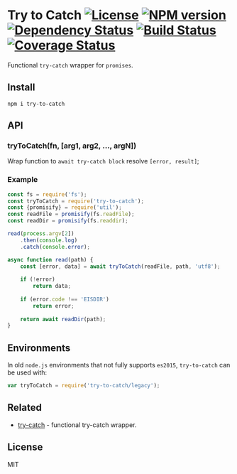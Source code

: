 # Try to Catch [![License][LicenseIMGURL]][LicenseURL] [![NPM version][NPMIMGURL]][NPMURL] [![Dependency Status][DependencyStatusIMGURL]][DependencyStatusURL] [![Build Status][BuildStatusIMGURL]][BuildStatusURL] [![Coverage Status][CoverageIMGURL]][CoverageURL]

[NPMIMGURL]:                https://img.shields.io/npm/v/try-to-catch.svg?style=flat
[BuildStatusIMGURL]:        https://img.shields.io/travis/coderaiser/try-to-catch/master.svg?style=flat
[DependencyStatusIMGURL]:   https://img.shields.io/gemnasium/coderaiser/try-to-catch.svg?style=flat
[LicenseIMGURL]:            https://img.shields.io/badge/license-MIT-317BF9.svg?style=flat
[NPMURL]:                   https://npmjs.org/package/try-to-catch "npm"
[BuildStatusURL]:           https://travis-ci.org/coderaiser/try-to-catch  "Build Status"
[DependencyStatusURL]:      https://gemnasium.com/coderaiser/try-to-catch "Dependency Status"
[LicenseURL]:               https://tldrlegal.com/license/mit-license "MIT License"

[CoverageURL]:              https://coveralls.io/github/coderaiser/try-to-catch?branch=master
[CoverageIMGURL]:           https://coveralls.io/repos/coderaiser/try-to-catch/badge.svg?branch=master&service=github

Functional `try-catch` wrapper for `promises`.

## Install

```
npm i try-to-catch
```

## API

### tryToCatch(fn, [arg1, arg2, ..., argN])

Wrap function to `await try-catch block` resolve `[error, result]`;

### Example

```js
const fs = require('fs');
const tryToCatch = require('try-to-catch');
const {promisify} = require('util');
const readFile = promisify(fs.readFile);
const readDir = promisify(fs.readdir);

read(process.argv[2])
    .then(console.log)
    .catch(console.error);

async function read(path) {
    const [error, data] = await tryToCatch(readFile, path, 'utf8');
    
    if (!error)
        return data;
    
    if (error.code !== 'EISDIR')
        return error;
    
    return await readDir(path);
}
```

## Environments

In old `node.js` environments that not fully supports `es2015`, `try-to-catch` can be used with:

```js
var tryToCatch = require('try-to-catch/legacy');
```

## Related

- [try-catch](https://github.com/coderaiser/try-catch "TryCatch") - functional try-catch wrapper.

## License

MIT

